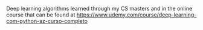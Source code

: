 Deep learning algorithms learned through my CS masters and in the online course that can be found at https://www.udemy.com/course/deep-learning-com-python-az-curso-completo
